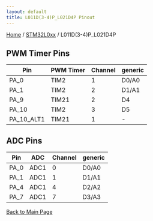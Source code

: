 ```yaml
---
layout: default
title: L011D(3-4)P_L021D4P Pinout
---
```


[Home](../../index.md) / [STM32L0xx](../index.md) / L011D(3-4)P_L021D4P

## PWM Timer Pins

| Pin | PWM Timer | Channel | generic |
| --- | --- | --- | --- |
| PA_0 | TIM2 | 1 | D0/A0 |
| PA_1 | TIM2 | 2 | D1/A1 |
| PA_9 | TIM21 | 2 | D4 |
| PA_10 | TIM2 | 3 | D5 |
| PA_10_ALT1 | TIM21 | 1 | - |


## ADC Pins

| Pin | ADC | Channel | generic |
| --- | --- | --- | --- |
| PA_0 | ADC1 | 0 | D0/A0 |
| PA_1 | ADC1 | 1 | D1/A1 |
| PA_4 | ADC1 | 4 | D2/A2 |
| PA_7 | ADC1 | 7 | D3/A3 |


[Back to Main Page](../../index.md)